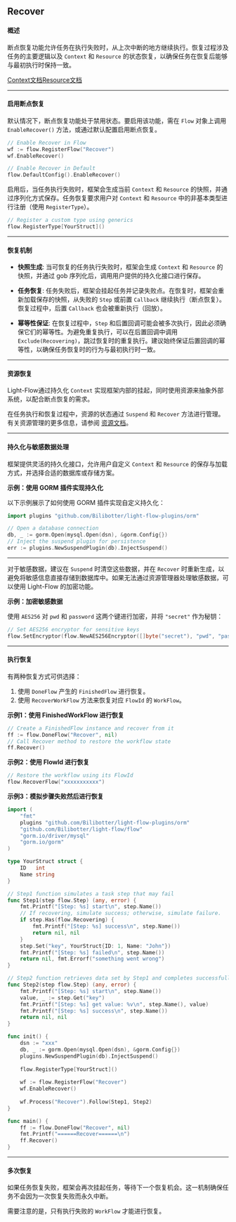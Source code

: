 ## Recover

#### 概述

断点恢复功能允许任务在执行失败时，从上次中断的地方继续执行。恢复过程涉及任务的主要逻辑以及 `Context` 和 `Resource` 的状态恢复，以确保任务在恢复后能够与最初执行时保持一致。

[Context文档](./Context.cn.md)[Resource文档](./Resource.cn.md)

---

#### 启用断点恢复

默认情况下，断点恢复功能处于禁用状态。要启用该功能，需在 `Flow` 对象上调用 `EnableRecover()` 方法，或通过默认配置启用断点恢复。

```go
// Enable Recover in Flow
wf := flow.RegisterFlow("Recover")
wf.EnableRecover()

// Enable Recover in Default 
flow.DefaultConfig().EnableRecover()
```

启用后，当任务执行失败时，框架会生成当前 `Context` 和 `Resource` 的快照，并通过序列化方式保存。任务恢复要求用户对 `Context` 和 `Resource` 中的非基本类型进行注册（使用 `RegisterType`）。

```go
// Register a custom type using generics
flow.RegisterType[YourStruct]()
```

---

#### 恢复机制

- **快照生成**: 当可恢复的任务执行失败时，框架会生成 `Context` 和 `Resource` 的快照，并通过 gob 序列化后，调用用户提供的持久化接口进行保存。

- **任务恢复**: 任务失败后，框架会挂起任务并记录失败点。在恢复时，框架会重新加载保存的快照，从失败的 `Step` 或前置 `Callback` 继续执行（断点恢复）。恢复过程中，后置 `Callback` 也会被重新执行（回放）。

- **幂等性保证**: 在恢复过程中，`Step` 和后置回调可能会被多次执行，因此必须确保它们的幂等性。为避免重复执行，可以在后置回调中调用 `Exclude(Recovering)`，跳过恢复时的重复执行。建议始终保证后置回调的幂等性，以确保任务恢复时的行为与最初执行时一致。

---

#### 资源恢复

Light-Flow通过持久化 `Context` 实现框架内部的挂起，同时使用资源来抽象外部系统，以配合断点恢复的需求。

在任务执行和恢复过程中，资源的状态通过 `Suspend` 和 `Recover` 方法进行管理。有关资源管理的更多信息，请参阅 [资源文档](./Resource.cn.md)。

---

#### 持久化与敏感数据处理

框架提供灵活的持久化接口，允许用户自定义 `Context` 和 `Resource` 的保存与加载方式，并选择合适的数据库或存储方案。

**示例：使用 GORM 插件实现持久化**

以下示例展示了如何使用 GORM 插件实现自定义持久化：

```go
import plugins "github.com/Bilibotter/light-flow-plugins/orm"

// Open a database connection
db, _ := gorm.Open(mysql.Open(dsn), &gorm.Config{})
// Inject the suspend plugin for persistence
err := plugins.NewSuspendPlugin(db).InjectSuspend()
```

------

对于敏感数据，建议在 `Suspend` 时清空这些数据，并在 `Recover` 时重新生成，以避免将敏感信息直接存储到数据库中。如果无法通过资源管理器处理敏感数据，可以使用 Light-Flow 的加密功能。

**示例：加密敏感数据**

使用 `AES256` 对 `pwd` 和 `password` 这两个键进行加密，并将 `"secret"` 作为秘钥：

```go
// Set AES256 encryptor for sensitive keys
flow.SetEncryptor(flow.NewAES256Encryptor([]byte("secret"), "pwd", "password"))
```

---

#### 执行恢复

有两种恢复方式可供选择：

1. 使用 `DoneFlow` 产生的 `FinishedFlow` 进行恢复。
2. 使用 `RecoverWorkFlow` 方法来恢复对应 `FlowId` 的 `WorkFlow`。

**示例1：使用 FinishedWorkFlow 进行恢复**

```go
// Create a FinishedFlow instance and recover from it
ff := flow.DoneFlow("Recover", nil)
// Call Recover method to restore the workflow state
ff.Recover()
```

**示例2：使用 FlowId 进行恢复**

```go
// Restore the workflow using its FlowId
flow.RecoverFlow("xxxxxxxxxxx")
```

**示例3：模拟步骤失败然后进行恢复**

```go
import (
	"fmt"
	plugins "github.com/Bilibotter/light-flow-plugins/orm"
	"github.com/Bilibotter/light-flow/flow"
	"gorm.io/driver/mysql"
	"gorm.io/gorm"
)

type YourStruct struct {
	ID   int
	Name string
}

// Step1 function simulates a task step that may fail
func Step1(step flow.Step) (any, error) {
	fmt.Printf("[Step: %s] start\n", step.Name())
    // If recovering, simulate success; otherwise, simulate failure.
	if step.Has(flow.Recovering) {
		fmt.Printf("[Step: %s] success\n", step.Name())
		return nil, nil
	}
	step.Set("key", YourStruct{ID: 1, Name: "John"})
	fmt.Printf("[Step: %s] failed\n", step.Name())
	return nil, fmt.Errorf("something went wrong")
}

// Step2 function retrieves data set by Step1 and completes successfully.
func Step2(step flow.Step) (any, error) {
	fmt.Printf("[Step: %s] start\n", step.Name())
	value, _ := step.Get("key")
	fmt.Printf("[Step: %s] get value: %v\n", step.Name(), value)
	fmt.Printf("[Step: %s] success\n", step.Name())
	return nil, nil
}

func init() {
	dsn := "xxx"
	db, _ := gorm.Open(mysql.Open(dsn), &gorm.Config{})
	plugins.NewSuspendPlugin(db).InjectSuspend()
    
	flow.RegisterType[YourStruct]()
    
	wf := flow.RegisterFlow("Recover")
	wf.EnableRecover()
    
	wf.Process("Recover").Follow(Step1, Step2)
}

func main() {
	ff := flow.DoneFlow("Recover", nil)
	fmt.Printf("======Recover======\n")
	ff.Recover()
}
```

---

#### 多次恢复

如果任务恢复失败，框架会再次挂起任务，等待下一个恢复机会。这一机制确保任务不会因为一次恢复失败而永久中断。

需要注意的是，只有执行失败的 `WorkFlow` 才能进行恢复。